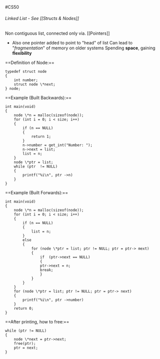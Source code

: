 #CS50 
###### Linked List - See [[Structs & Nodes]]
Non contiguous list, connected only via. [[Pointers]]
- Also one pointer added to point to "head" of list
	Can lead to "*fragmentation*" of memory on older systems 
Spending **space**, gaining **flexibility**

==Definition of Node:==
```
typedef struct node
{
	int number;
	struct node \*next;
} node;
```

==Example (Built Backwards):== 
```
int main(void)
{
	node \*n = malloc(sizeof(node));
	for (int i = 0; i < size; i++)
	{
		if (n == NULL)
		{
			return 1;
		}
		n->number = get_int("Number: ");
		n->next = list;
		list = n;
	}
	node \*ptr = list;
	while (ptr  != NULL)
	{
		printf("%i\n", ptr ->n)
	}
}
```

==Example (Built Forwards):== 
```
int main(void)
{
	node \*n = malloc(sizeof(node));
	for (int i = 0; i < size; i++)
	{
		if (n == NULL)
		{
			list = n;
		}
		else
		{
			for (node \*ptr = list; ptr != NULL; ptr = ptr-> mext)
			{
				if  (ptr->next == NULL)
				{
				ptr->next = n;
				break;
				}
			}
		}
	}
	for (node \*ptr = list; ptr != NULL; ptr = ptr-> next)
	{
		printf("%i\n", ptr ->number)
	}
	return 0;
}
```

==After printing, how to free:==
```
while (ptr != NULL)
{
	node \*next = ptr->next;
	free(ptr);
	ptr = next;
}
```